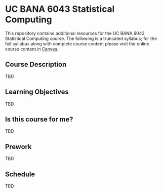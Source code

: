UC BANA 6043 Statistical Computing
================

This repository contains additional resources for the UC BANA 6043 Statistical Computing course. The following is a truncated syllabus; for the full syllabus along with complete course content please visit the online course content in [Canvas](https://uc.instructure.com/). 


## Course Description

TBD

## Learning Objectives

TBD

## Is this course for me?

TBD

## Prework

TBD

## Schedule

TBD

